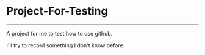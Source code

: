 # Project-For-Testing
---
A project for me to test how to use github.

I'll try to record something I don't know before.
